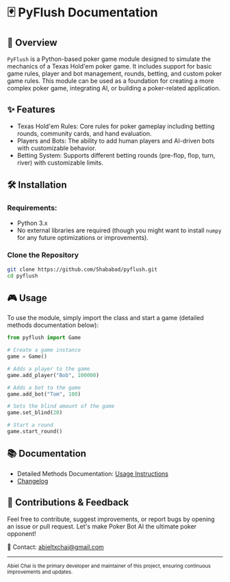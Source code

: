 # 🃏 PyFlush Documentation
## 📖 Overview
`PyFlush` is a Python-based poker game module designed to simulate the mechanics of a Texas Hold'em poker game. It includes support for basic game rules, player and bot management, rounds, betting, and custom poker game rules. This module can be used as a foundation for creating a more complex poker game, integrating AI, or building a poker-related application.

## ✨ Features
- Texas Hold'em Rules: Core rules for poker gameplay including betting rounds, community cards, and hand evaluation.
- Players and Bots: The ability to add human players and AI-driven bots with customizable behavior.
- Betting System: Supports different betting rounds (pre-flop, flop, turn, river) with customizable limits.

## 🛠️ Installation
### Requirements:
- Python 3.x
- No external libraries are required (though you might want to install `numpy` for any future optimizations or improvements).
### Clone the Repository
```bash
git clone https://github.com/Shababad/pyflush.git
cd pyflush
```
## 🎮 Usage
To use the module, simply import the class and start a game (detailed methods documentation below):
```py
from pyflush import Game

# Create a game instance
game = Game()

# Adds a player to the game
game.add_player("Bob", 100000)

# Adds a bot to the game
game.add_bot("Tom", 100)

# Sets the blind amount of the game
game.set_blind(20)

# Start a round
game.start_round()
```


## 📚 Documentation

- Detailed Methods Documentation: [Usage Instructions](docs/usage.md)
- [Changelog](docs/changelog.md)

## 🤝 Contributions & Feedback

Feel free to contribute, suggest improvements, or report bugs by opening an issue or pull request. Let's make Poker Bot AI the ultimate poker opponent!

📧 Contact: abieltxchai@gmail.com


---
<sup>Abiel Chai is the primary developer and maintainer of this project, ensuring continuous improvements and updates.</sup>